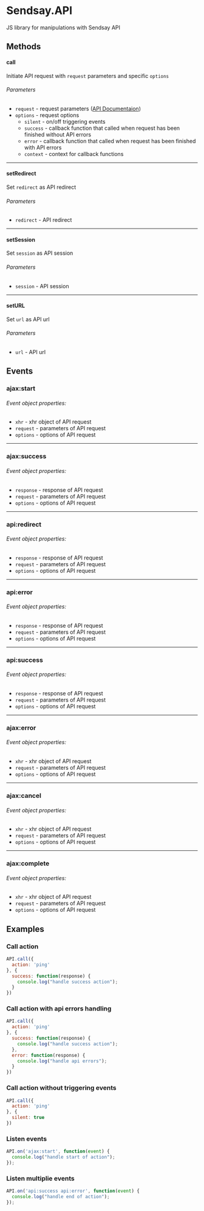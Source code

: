 # Sendsay.API

JS library for manipulations with Sendsay API


## Methods

#### call
Initiate API request with `request` parameters and specific `options`
###### Parameters
* `request` - request parameters ([API Documentaion](https://sendsay.ru/api/api.html))
* `options` - request options 
  * `silent` - on/off triggering events
  * `success` - callback function that called when request has been finished without API errors
  * `error` -  callback function that called when request has been finished with API errors
  * `context` - context for callback functions

----
#### setRedirect
Set `redirect` as API redirect
###### Parameters
* `redirect` - API redirect

----
#### setSession
Set `session` as API session
###### Parameters
* `session` - API session

----
#### setURL
Set `url` as API url
###### Parameters
* `url` - API url

## Events
### ajax:start
###### Event object properties:
* `xhr` - xhr object of API request
* `request` - parameters of API request
* `options` - options of API request

----
### ajax:success
###### Event object properties:
* `response` - response of API request
* `request` - parameters of API request
* `options` - options of API request

----
### api:redirect
###### Event object properties:
* `response` - response of API request
* `request` - parameters of API request
* `options` - options of API request

----
### api:error
###### Event object properties:
* `response` - response of API request
* `request` - parameters of API request
* `options` - options of API request

----
### api:success
###### Event object properties:
* `response` - response of API request
* `request` - parameters of API request
* `options` - options of API request

----
### ajax:error
###### Event object properties:
* `xhr` - xhr object of API request
* `request` - parameters of API request
* `options` - options of API request

----
### ajax:cancel
###### Event object properties:
* `xhr` - xhr object of API request
* `request` - parameters of API request
* `options` - options of API request

----
### ajax:complete
###### Event object properties:
* `xhr` - xhr object of API request
* `request` - parameters of API request
* `options` - options of API request

## Examples

### Call action

```js
API.call({
  action: 'ping'  
}, {
  success: function(response) {
    console.log("handle success action");
  }
})
```

### Call action with api errors handling

```js
API.call({
  action: 'ping'  
}, {
  success: function(response) {
    console.log("handle success action");
  },
  error: function(response) {
    console.log("handle api errors");
  }
})
```

### Call action without triggering events

```js
API.call({
  action: 'ping'  
}, {
  silent: true
})
```

### Listen events

```js
API.on('ajax:start', function(event) {
  console.log("handle start of action");
});
```

### Listen multiplie events

```js
API.on('api:success api:error', function(event) {
  console.log("handle end of action");
});
```